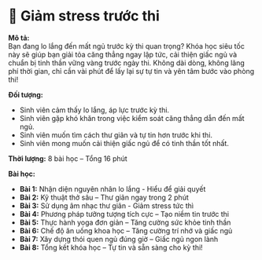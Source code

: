# 📌 Giảm stress trước thi

**Mô tả:**  
Bạn đang lo lắng đến mất ngủ trước kỳ thi quan trọng? Khóa học siêu tốc này sẽ giúp bạn giải tỏa căng thẳng ngay lập tức, cải thiện giấc ngủ và chuẩn bị tinh thần vững vàng trước ngày thi. Không dài dòng, không lãng phí thời gian, chỉ cần vài phút để lấy lại sự tự tin và yên tâm bước vào phòng thi!

**Đối tượng:**  
- Sinh viên cảm thấy lo lắng, áp lực trước kỳ thi.
- Sinh viên gặp khó khăn trong việc kiểm soát căng thẳng dẫn đến mất ngủ.
- Sinh viên muốn tìm cách thư giãn và tự tin hơn trước khi thi.
- Sinh viên mong muốn cải thiện giấc ngủ để có tinh thần tốt nhất.

**Thời lượng:** 8 bài học – Tổng 16 phút

**Bài học:**  
- **Bài 1:** Nhận diện nguyên nhân lo lắng - Hiểu để giải quyết  
- **Bài 2:** Kỹ thuật thở sâu – Thư giãn ngay trong 2 phút  
- **Bài 3:** Sử dụng âm nhạc thư giãn - Giảm stress tức thì  
- **Bài 4:** Phương pháp tưởng tượng tích cực – Tạo niềm tin trước thi  
- **Bài 5:** Thực hành yoga đơn giản – Tăng cường sức khỏe tinh thần  
- **Bài 6:** Chế độ ăn uống khoa học – Tăng cường trí nhớ và giấc ngủ  
- **Bài 7:** Xây dựng thói quen ngủ đúng giờ – Giấc ngủ ngon lành  
- **Bài 8:** Tổng kết khóa học – Tự tin và sẵn sàng cho kỳ thi!